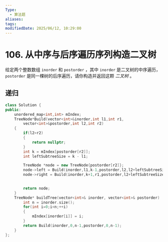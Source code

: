 ```yaml
---
Type:
  - 算法题
aliases: 
tags: 
modifiedDate: 2025/06/12, 10:29:00
---
```


# 106. 从中序与后序遍历序列构造二叉树

给定两个整数数组 `inorder` 和 `postorder` ，其中 `inorder` 是二叉树的中序遍历， `postorder` 是同一棵树的后序遍历，请你构造并返回这颗 _二叉树_ 。

## 递归

```cpp
class Solution {
public:
    unordered_map<int,int> mIndex;
    TreeNode*Build(vector<int>&inorder,int l1,int r1,
        vector<int>&postorder,int l2,int r2)
    {
        if(l2>r2)
        {
            return nullptr;
        }
        int k = mIndex[postorder[r2]];
        int leftSubtreeSize = k - l1;

        TreeNode *node = new TreeNode{postorder[r2]};
        node->left = Build(inorder,l1,k-1,postorder,l2,l2+leftSubtreeSize-1);
        node->right = Build(inorder,k+1,r1,postorder,l2+leftSubtreeSize,r2-1);

       
        return node;
    }
    TreeNode* buildTree(vector<int>& inorder, vector<int>& postorder)   {
        int n = inorder.size();
        for(int i=0;i<n;++i)
        {
            mIndex[inorder[i]] = i;
        }
        return Build(inorder,0,n-1,postorder,0,n-1);
    }
};
```
